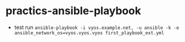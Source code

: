 # practics-ansible-playbook
- test run
`ansible-playbook -i vyos.example.net, -u ansible -k -e ansible_network_os=vyos.vyos.vyos first_playbook_ext.yml`
